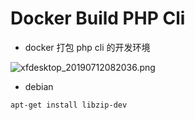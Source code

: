 # Docker Build PHP Cli 

- docker 打包 php cli 的开发环境

![xfdesktop_20190712082036.png](https://i.loli.net/2019/07/12/5d27daa5acfba36771.png)

- debian

```bask
apt-get install libzip-dev
```
